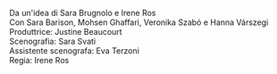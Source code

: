 Da un'idea di Sara Brugnolo e Irene Ros    
Con Sara Barison, Mohsen Ghaffari, Veronika Szabó e Hanna Várszegi  
Produttrice: Justine Beaucourt   
Scenografia: Sara Svati  
Assistente scenografa: Eva Terzoni  
Regia: Irene Ros  